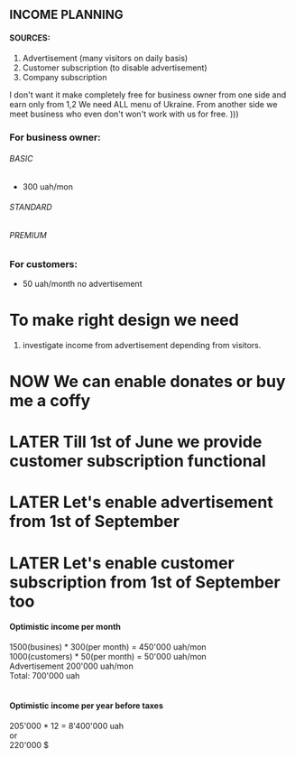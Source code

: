 ## INCOME PLANNING

#### SOURCES:
1. Advertisement (many visitors on daily basis)
2. Customer subscription (to disable advertisement)
3. Company subscription

I don't want it make completely free for business owner from one side and earn only from 1,2
We need ALL menu of Ukraine. 
From another side we meet business who even don't won't work with us for free. )))

### For business owner:
###### BASIC
- 300 uah/mon 

###### STANDARD
###### PREMIUM

### For customers:
- 50 uah/month no advertisement

# To make right design we need
1. investigate income from advertisement depending from visitors.

# NOW We can enable donates or buy me a coffy
# LATER Till 1st of June we provide customer subscription functional
# LATER Let's enable advertisement from 1st of September
# LATER Let's enable customer subscription from 1st of September too


#### Optimistic income per month
1500(busines) * 300(per month) = 450'000 uah/mon  <br>
1000(customers) * 50(per month) = 50'000 uah/mon  <br>
Advertisement                     200'000 uah/mon <br>
Total: 700'000 uah                                <br>
<br>

#### Optimistic income per year before taxes
205'000 * 12 = 8'400'000 uah <br>
or <br>
220'000 $ <br>

















